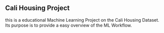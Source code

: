 ## Cali Housing Project 

this is a educational Machine Learning Project on the Cali Housing Dataset.  
Its purpose is to provide a easy overview of the ML Workflow.  

